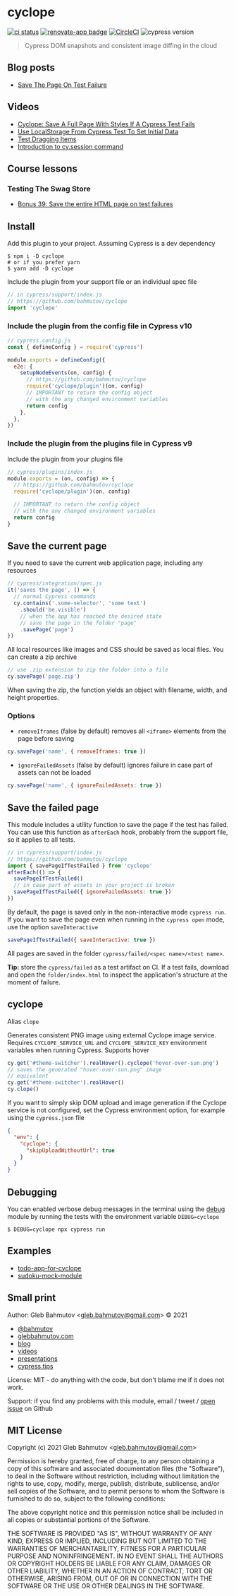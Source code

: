 # cyclope

[![ci status][ci image]][ci url] [![renovate-app badge][renovate-badge]][renovate-app] [![CircleCI](https://circleci.com/gh/bahmutov/cyclope/tree/main.svg?style=svg)](https://circleci.com/gh/bahmutov/cyclope/tree/main) ![cypress version](https://img.shields.io/badge/cypress-13.13.0-brightgreen)

> Cypress DOM snapshots and consistent image diffing in the cloud

## Blog posts

- [Save The Page On Test Failure](https://glebbahmutov.com/blog/cyclope-intro/)

## Videos

- [Cyclope: Save A Full Page With Styles If A Cypress Test Fails](https://youtu.be/yt5eVUOxf_0)
- [Use LocalStorage From Cypress Test To Set Initial Data](https://youtu.be/KZqYqsjgKco)
- [Test Dragging Items](https://youtu.be/mmKOSQxQwEU)
- [Introduction to cy.session command](https://youtu.be/DlGQEQ2q35w)

## Course lessons

### Testing The Swag Store

- [Bonus 39: Save the entire HTML page on test failures](https://cypress.tips/courses/swag-store/lessons/bonus39)

## Install

Add this plugin to your project. Assuming Cypress is a dev dependency

```shell
$ npm i -D cyclope
# or if you prefer yarn
$ yarn add -D cyclope
```

Include the plugin from your support file or an individual spec file

```js
// in cypress/support/index.js
// https://github.com/bahmutov/cyclope
import 'cyclope'
```

### Include the plugin from the config file in Cypress v10

```js
// cypress.config.js
const { defineConfig } = require('cypress')

module.exports = defineConfig({
  e2e: {
    setupNodeEvents(on, config) {
      // https://github.com/bahmutov/cyclope
      require('cyclope/plugin')(on, config)
      // IMPORTANT to return the config object
      // with the any changed environment variables
      return config
    },
  },
})
```

### Include the plugin from the plugins file in Cypress v9

Include the plugin from your plugins file

```js
// cypress/plugins/index.js
module.exports = (on, config) => {
  // https://github.com/bahmutov/cyclope
  require('cyclope/plugin')(on, config)

  // IMPORTANT to return the config object
  // with the any changed environment variables
  return config
}
```

## Save the current page

If you need to save the current web application page, including any resources

```js
// cypress/integration/spec.js
it('saves the page', () => {
  // normal Cypress commands
  cy.contains('.some-selector', 'some text')
    .should('be.visible')
    // when the app has reached the desired state
    // save the page in the folder "page"
    .savePage('page')
})
```

All local resources like images and CSS should be saved as local files. You can create a zip archive

```js
// use .zip extension to zip the folder into a file
cy.savePage('page.zip')
```

When saving the zip, the function yields an object with filename, width, and height properties.

### Options

- `removeIframes` (false by default) removes all `<iframe>` elements from the page before saving

```js
cy.savePage('name', { removeIframes: true })
```

- `ignoreFailedAssets` (false by default) ignores failure in case part of assets can not be loaded

```js
cy.savePage('name', { ignoreFailedAssets: true })
```

## Save the failed page

This module includes a utility function to save the page if the test has failed. You can use this function as `afterEach` hook, probably from the support file, so it applies to all tests.

```js
// in cypress/support/index.js
// https://github.com/bahmutov/cyclope
import { savePageIfTestFailed } from 'cyclope'
afterEach(() => {
  savePageIfTestFailed()
  // in case part of assets in your project is broken
  savePageIfTestFailed({ ignoreFailedAssets: true })
})
```

By default, the page is saved only in the non-interactive mode `cypress run`. If you want to save the page even when running in the `cypress open` mode, use the option `saveInteractive`

```js
savePageIfTestFailed({ saveInteractive: true })
```

All pages are saved in the folder `cypress/failed/<spec name>/<test name>`.

**Tip:** store the `cypress/failed` as a test artifact on CI. If a test fails, download and open the `folder/index.html` to inspect the application's structure at the moment of failure.

## cyclope

Alias `clope`

Generates consistent PNG image using external Cyclope image service. Requires `CYCLOPE_SERVICE_URL` and `CYCLOPE_SERVICE_KEY` environment variables when running Cypress. Supports hover

```js
cy.get('#theme-switcher').realHover().cyclope('hover-over-sun.png')
// saves the generated "hover-over-sun.png" image
// equivalent
cy.get('#theme-switcher').realHover()
cy.clope()
```

If you want to simply skip DOM upload and image generation if the Cyclope service is not configured, set the Cypress environment option, for example using the `cypress.json` file

```json
{
  "env": {
    "cyclope": {
      "skipUploadWithoutUrl": true
    }
  }
}
```

## Debugging

You can enabled verbose debug messages in the terminal using the [debug](https://github.com/debug-js/debug#readme) module by running the tests with the environment variable `DEBUG=cyclope`

```
$ DEBUG=cyclope npx cypress run
```

## Examples

- [todo-app-for-cyclope](https://github.com/bahmutov/todo-app-for-cyclope)
- [sudoku-mock-module](https://github.com/bahmutov/sudoku-mock-module)

## Small print

Author: Gleb Bahmutov &lt;gleb.bahmutov@gmail.com&gt; &copy; 2021

- [@bahmutov](https://twitter.com/bahmutov)
- [glebbahmutov.com](https://glebbahmutov.com)
- [blog](https://glebbahmutov.com/blog)
- [videos](https://www.youtube.com/glebbahmutov)
- [presentations](https://slides.com/bahmutov)
- [cypress.tips](https://cypress.tips)

License: MIT - do anything with the code, but don't blame me if it does not work.

Support: if you find any problems with this module, email / tweet /
[open issue](https://github.com/bahmutov/cyclope/issues) on Github

## MIT License

Copyright (c) 2021 Gleb Bahmutov &lt;gleb.bahmutov@gmail.com&gt;

Permission is hereby granted, free of charge, to any person
obtaining a copy of this software and associated documentation
files (the "Software"), to deal in the Software without
restriction, including without limitation the rights to use,
copy, modify, merge, publish, distribute, sublicense, and/or sell
copies of the Software, and to permit persons to whom the
Software is furnished to do so, subject to the following
conditions:

The above copyright notice and this permission notice shall be
included in all copies or substantial portions of the Software.

THE SOFTWARE IS PROVIDED "AS IS", WITHOUT WARRANTY OF ANY KIND,
EXPRESS OR IMPLIED, INCLUDING BUT NOT LIMITED TO THE WARRANTIES
OF MERCHANTABILITY, FITNESS FOR A PARTICULAR PURPOSE AND
NONINFRINGEMENT. IN NO EVENT SHALL THE AUTHORS OR COPYRIGHT
HOLDERS BE LIABLE FOR ANY CLAIM, DAMAGES OR OTHER LIABILITY,
WHETHER IN AN ACTION OF CONTRACT, TORT OR OTHERWISE, ARISING
FROM, OUT OF OR IN CONNECTION WITH THE SOFTWARE OR THE USE OR
OTHER DEALINGS IN THE SOFTWARE.

[ci image]: https://github.com/bahmutov/cyclope/workflows/ci/badge.svg?branch=main
[ci url]: https://github.com/bahmutov/cyclope/actions
[renovate-badge]: https://img.shields.io/badge/renovate-app-blue.svg
[renovate-app]: https://renovateapp.com/
